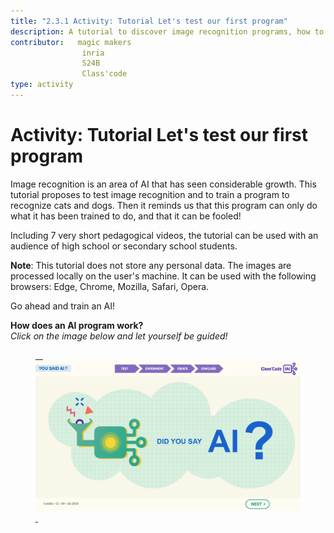 ```yaml
---
title: "2.3.1 Activity: Tutorial Let's test our first program"
description: A tutorial to discover image recognition programs, how to train them, how to fool them.
contributor:   magic makers
                inria
                S24B
                Class'code      
type: activity
---
```

# Activity: Tutorial Let's test our first program

Image recognition is an area of AI that has seen considerable growth. This tutorial proposes to test image recognition and to train a program to recognize cats and dogs. Then it reminds us that this program can only do what it has been trained to do, and that it can be fooled!

Including 7 very short pedagogical videos, the tutorial can be used with an audience of high school or secondary school students.

**Note**: This tutorial does not store any personal data. The images are processed locally on the user's machine. It can be used with the following browsers: Edge, Chrome, Mozilla, Safari, Opera.

Go ahead and train an AI!

**How does an AI program work?**  
_Click on the image below and let yourself be guided!_

<a href="https://pixees.fr/classcodeiai/app/tuto1?lang=en" target="_blank"><figure> 
  <img src="Images/Tuto-M1-FirstProgram.png" /> 
</figure></a>
